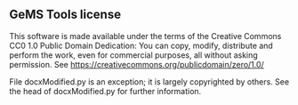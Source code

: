 GeMS Tools license
--------------------

This software is made available under the terms of the Creative Commons CC0 1.0 Public Domain Dedication: You can copy, modify, distribute and perform the work, even for commercial purposes, all without asking permission. See https://creativecommons.org/publicdomain/zero/1.0/    

File docxModified.py is an exception; it is largely copyrighted by others. See the head of docxModified.py for further information. 
